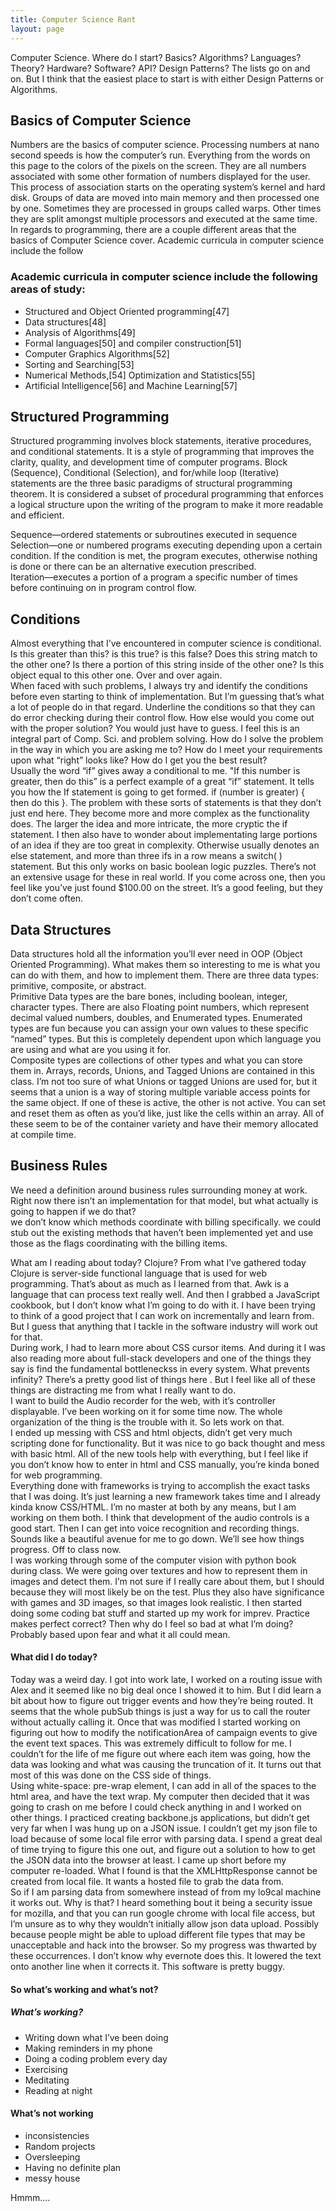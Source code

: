 ```yaml
---
title: Computer Science Rant
layout: page
---
```


Computer Science. Where do I start? Basics? Algorithms? Languages? Theory? Hardware? Software? API? Design Patterns? The lists go on and on. But I think that the easiest place to start is with either Design Patterns or Algorithms.    

## Basics of Computer Science

Numbers are the basics of computer science. Processing numbers at nano second speeds is how the computer’s run. Everything from the words on this page to the colors of the pixels on the screen. They are all numbers associated with some other formation of numbers displayed for the user. This process of association starts on the operating system’s kernel and hard disk. Groups of data are moved into main memory and then processed one by one. Sometimes they are processed in groups called warps. Other times they are split amongst multiple processors and executed at the same time. In regards to programming, there are a couple different areas that the basics of Computer Science cover. Academic curricula in computer science include the follow   

### Academic curricula in computer science include the following areas of study:

* Structured and Object Oriented programming[47]
* Data structures[48]
* Analysis of Algorithms[49]
* Formal languages[50] and compiler construction[51]
* Computer Graphics Algorithms[52]
* Sorting and Searching[53]
* Numerical Methods,[54] Optimization and Statistics[55]
* Artificial Intelligence[56] and Machine Learning[57]

## Structured Programming
Structured programming involves block statements, iterative procedures, and conditional statements. It is a style of programming that improves the clarity, quality, and development time of computer programs. Block (Sequence), Conditional (Selection), and for/while loop (Iterative) statements are the three basic paradigms of structural programming theorem. It is considered a subset of procedural programming that enforces a logical structure upon the writing of the program to make it more readable and efficient.   

Sequence—ordered statements or subroutines executed in sequence
Selection—one or numbered programs executing depending upon a certain condition. If the condition is met, the program executes, otherwise nothing is done or there can be an alternative execution prescribed.    
Iteration—executes a portion of a program a specific number of times before continuing on in program control flow.    


## Conditions

Almost everything that I’ve encountered in computer science is conditional. Is this greater than this? is this true? is this false? Does this string match to the other one? Is there a portion of this string inside of the other one? Is this object equal to this other one. Over and over again.    
When faced with such problems, I always try and identify the conditions before even starting to think of implementation. But I’m guessing that’s what a lot of people do in that regard. Underline the conditions so that they can do error checking during their control flow. How else would you come out with the proper solution? You would just have to guess. I feel this is an integral part of Comp. Sci. and problem solving. How do I solve the problem in the way in which you are asking me to? How do I meet your requirements upon what “right” looks like? How do I get you the best result?     
Usually the word “if” gives away a conditional to me. "If this number is greater, then do this” is a perfect example of a great “if” statement. It tells you how the If statement is going to get formed. if (number is greater) { then do this }. The problem with these sorts of statements is that they don’t just end here. They become more and more complex as the functionality does. The larger the idea and more intricate, the more cryptic the if statement. I then also have to wonder about implementating large portions of an idea if they are too great in complexity. Otherwise usually denotes an else statement, and more than three ifs in a row means a switch( ) statement. But this only works on basic boolean logic puzzles. There’s not an extensive usage for these in real world. If you come across one, then you feel like you’ve just found $100.00 on the street. It’s a good feeling, but they don’t come often.      

## Data Structures

Data structures hold all the information you’ll ever need in OOP (Object Oriented Programming). What makes them so interesting to me is what you can do with them, and how to implement them. There are three data types: primitive, composite, or abstract.     
Primitive Data types are the bare bones, including boolean, integer, character types. There are also Floating point numbers, which represent decimal valued numbers, doubles, and Enumerated types. Enumerated types are fun because you can assign your own values to these specific “named” types. But this is completely dependent upon which language you are using and what are you using it for.     
Composite types are collections of other types and what you can store them in. Arrays, records, Unions, and Tagged Unions are contained in this class. I’m not too sure of what Unions or tagged Unions are used for, but it seems that a union is a way of storing multiple variable access points for the same object. If one of these is active, the other is not active. You can set and reset them as often as you’d like, just like the cells within an array. All of these seem to be of the container variety and have their memory allocated at compile time.     


## Business Rules 
We need a definition around business rules surrounding money at work. Right now there isn’t an implementation for that model, but what actually is going to happen if we do that?     
we don’t know which methods coordinate with billing specifically.
we could stub out the existing methods that haven’t been implemented yet and use those as the flags coordinating with the billing items.    


What am I reading about today? Clojure? From what I’ve gathered today Clojure is server-side functional language that is used for web programming. That’s about as much as I learned from that. Awk is a language that can process text really well. And then I grabbed a JavaScript cookbook, but I don’t know what I’m going to do with it. I have been trying to think of a good project that I can work on incrementally and learn from. But I guess that anything that I tackle in the software industry will work out for that.     
During work, I had to learn more about CSS cursor items. And during it I was also reading more about full-stack developers and one of the things they say is find the fundamental bottleneckss in every system. What prevents infinity? There’s a pretty good list of things here . But I feel like all of these things are distracting me from what I really want to do.      
I want to build the Audio recorder for the web, with it’s controller displayable. I’ve been working on it for some time now. The whole organization of the thing is the trouble with it. So lets work on that.      
I ended up messing with CSS and html objects, didn’t get very much scripting done for functionality. But it was nice to go back thought and mess with basic html. All of the new tools help with everything, but I feel like if you don’t know how to enter in html and CSS manually, you’re kinda boned for web programming.     
Everything done with frameworks is trying to accomplish the exact tasks that I was doing. It’s just learning a new framework takes time and I already kinda know CSS/HTML. I’m no master at both by any means, but I am working on them both. I think that development of the audio controls is a good start. Then I can get into voice recognition and recording things. Sounds like a beautiful avenue for me to go down. We’ll see how things progress. Off to class now.    
I was working through some of the computer vision with python book during class. We were going over textures and how to represent them in images and detect them. I’m not sure if I really care about them, but I should because they will most likely be on the test. Plus they also have significance with games and 3D images, so that images look realistic. I then started doing some coding bat stuff and started up my work for imprev. Practice makes perfect correct? Then why do I feel so bad at what I’m doing? Probably based upon fear and what it all could mean.      

#### What did I do today? 

Today was a weird day. I got into work late, I worked on a routing issue with Alex and it seemed like no big deal once I showed it to him. But I did learn a bit about how to figure out trigger events and how they’re being routed. It seems that the whole pubSub things is just a way for us to call the router without actually calling it. Once that was modified I started working on figuring out how to modify the notificationArea of campaign events to give the event text spaces. This was extremely difficult to follow for me. I couldn’t for the life of me figure out where each item was going, how the data was looking and what was causing the truncation of it. It turns out that most of this was done on the CSS side of things.    
Using white-space: pre-wrap element, I can add in all of the spaces to the html area, and have the text wrap. My computer then decided that it was going to crash on me before I could check anything in and I worked on other things. I practiced creating backbone.js applications, but didn’t get very far when I was hung up on a JSON issue. I couldn’t get my json file to load because of some local file error with parsing data. I spend a great deal of time trying to figure this one out, and figure out a solution to how to get the JSON data into the browser at least. I came up short before my computer re-loaded. What I found is that the XMLHttpResponse cannot be created from local file. It wants a hosted file to grab the data from.     
So if I am parsing data from somewhere instead of from my lo9cal machine it works out. Why is that? I heard something bout it being a security issue for mozilla, and that you can run google chrome with local file access, but I’m unsure as to why they wouldn’t initially allow json data upload. Possibly because people might be able to upload different file types that may be unacceptable and hack into the browser. So my progress was thwarted by these occurrences. I don’t know why evernote does this. It lowered the text onto another line when it corrects it. This software is pretty buggy.     

#### So what’s working and what’s not?
##### What’s working?
* Writing down what I’ve been doing 
* Making reminders in my phone
* Doing a coding problem every day
* Exercising
* Meditating
* Reading at night

#### What’s not working
* inconsistencies
* Random projects
* Oversleeping
* Having no definite plan
* messy house


Hmmm....